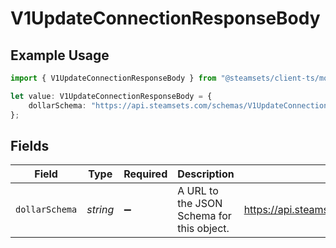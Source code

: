 # V1UpdateConnectionResponseBody

## Example Usage

```typescript
import { V1UpdateConnectionResponseBody } from "@steamsets/client-ts/models/components";

let value: V1UpdateConnectionResponseBody = {
    dollarSchema: "https://api.steamsets.com/schemas/V1UpdateConnectionResponseBody.json",
};
```

## Fields

| Field                                                                 | Type                                                                  | Required                                                              | Description                                                           | Example                                                               |
| --------------------------------------------------------------------- | --------------------------------------------------------------------- | --------------------------------------------------------------------- | --------------------------------------------------------------------- | --------------------------------------------------------------------- |
| `dollarSchema`                                                        | *string*                                                              | :heavy_minus_sign:                                                    | A URL to the JSON Schema for this object.                             | https://api.steamsets.com/schemas/V1UpdateConnectionResponseBody.json |
